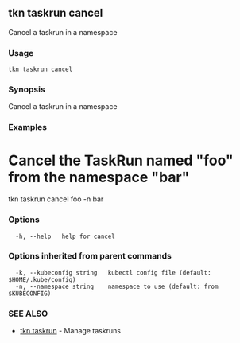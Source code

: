 ## tkn taskrun cancel

Cancel a taskrun in a namespace

### Usage

```
tkn taskrun cancel
```

### Synopsis

Cancel a taskrun in a namespace

### Examples


# Cancel the TaskRun named "foo" from the namespace "bar"
tkn taskrun cancel foo -n bar


### Options

```
  -h, --help   help for cancel
```

### Options inherited from parent commands

```
  -k, --kubeconfig string   kubectl config file (default: $HOME/.kube/config)
  -n, --namespace string    namespace to use (default: from $KUBECONFIG)
```

### SEE ALSO

* [tkn taskrun](tkn_taskrun.md)	 - Manage taskruns

